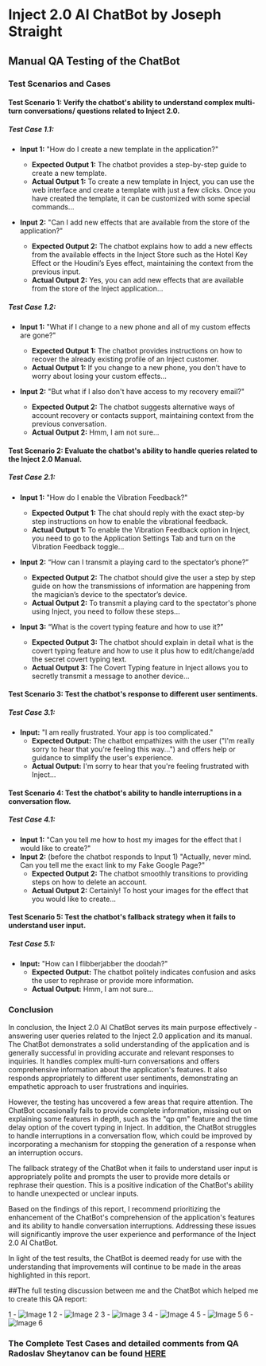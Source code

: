 # Inject 2.0 AI ChatBot by Joseph Straight
## Manual QA Testing of the ChatBot

### Test Scenarios and Cases

#### Test Scenario 1: Verify the chatbot's ability to understand complex multi-turn conversations/ questions related to Inject 2.0.

##### Test Case 1.1:
- **Input 1:** "How do I create a new template in the application?"
  - **Expected Output 1:** The chatbot provides a step-by-step guide to create a new template.
  - **Actual Output 1:** To create a new template in Inject, you can use the web interface and create a template with just a few clicks. Once you have created the template, it can be customized with some special commands...

- **Input 2:** "Can I add new effects that are available from the store of the application?"
  - **Expected Output 2:** The chatbot explains how to add a new effects from the available effects in the Inject Store such as the Hotel Key Effect or the Houdini’s Eyes effect, maintaining the context from the previous input.
  - **Actual Output 2:** Yes, you can add new effects that are available from the store of the Inject application...

##### Test Case 1.2:
- **Input 1:** "What if I change to a new phone and all of my custom effects are gone?"
  - **Expected Output 1:** The chatbot provides instructions on how to recover the already existing profile of an Inject customer.
  - **Actual Output 1:** If you change to a new phone, you don't have to worry about losing your custom effects...

- **Input 2:** "But what if I also don't have access to my recovery email?"
  - **Expected Output 2:** The chatbot suggests alternative ways of account recovery or contacts support, maintaining context from the previous conversation.
  - **Actual Output 2:** Hmm, I am not sure...

#### Test Scenario 2: Evaluate the chatbot's ability to handle queries related to the Inject 2.0 Manual.

##### Test Case 2.1:
- **Input 1:** "How do I enable the Vibration Feedback?"
  - **Expected Output 1:** The chat should reply with the exact step-by step instructions on how to enable the vibrational feedback.
  - **Actual Output 1:** To enable the Vibration Feedback option in Inject, you need to go to the Application Settings Tab and turn on the Vibration Feedback toggle...

- **Input 2:** “How can I transmit a playing card to the spectator’s phone?”
  - **Expected Output 2:** The chatbot should give the user a step by step guide on how the transmissions of information are happening from the magician’s device to the spectator’s device.
  - **Actual Output 2:** To transmit a playing card to the spectator's phone using Inject, you need to follow these steps...

- **Input 3:** “What is the covert typing feature and how to use it?”
  - **Expected Output 3:** The chatbot should explain in detail what is the covert typing feature and how to use it plus how to edit/change/add the secret covert typing text.
  - **Actual Output 3:** The Covert Typing feature in Inject allows you to secretly transmit a message to another device...

#### Test Scenario 3: Test the chatbot's response to different user sentiments.

##### Test Case 3.1:
- **Input:** "I am really frustrated. Your app is too complicated."
  - **Expected Output:** The chatbot empathizes with the user ("I'm really sorry to hear that you're feeling this way...") and offers help or guidance to simplify the user's experience.
  - **Actual Output:** I'm sorry to hear that you're feeling frustrated with Inject...

#### Test Scenario 4: Test the chatbot's ability to handle interruptions in a conversation flow.

##### Test Case 4.1:
- **Input 1:** "Can you tell me how to host my images for the effect that I would like to create?"
- **Input 2:** (before the chatbot responds to Input 1) "Actually, never mind. Can you tell me the exact link to my Fake Google Page?"
  - **Expected Output 2:** The chatbot smoothly transitions to providing steps on how to delete an account.
  - **Actual Output 2:** Certainly! To host your images for the effect that you would like to create...

#### Test Scenario 5: Test the chatbot's fallback strategy when it fails to understand user input.

##### Test Case 5.1:
- **Input:** "How can I flibberjabber the doodah?"
  - **Expected Output:** The chatbot politely indicates confusion and asks the user to rephrase or provide more information.
  - **Actual Output:** Hmm, I am not sure...

### Conclusion

In conclusion, the Inject 2.0 AI ChatBot serves its main purpose effectively - answering user queries related to the Inject 2.0 application and its manual. The ChatBot demonstrates a solid understanding of the application and is generally successful in providing accurate and relevant responses to inquiries. It handles complex multi-turn conversations and offers comprehensive information about the application's features. It also responds appropriately to different user sentiments, demonstrating an empathetic approach to user frustrations and inquiries.

However, the testing has uncovered a few areas that require attention. The ChatBot occasionally fails to provide complete information, missing out on explaining some features in depth, such as the "qp qm" feature and the time delay option of the covert typing in Inject. In addition, the ChatBot struggles to handle interruptions in a conversation flow, which could be improved by incorporating a mechanism for stopping the generation of a response when an interruption occurs.

The fallback strategy of the ChatBot when it fails to understand user input is appropriately polite and prompts the user to provide more details or rephrase their question. This is a positive indication of the ChatBot's ability to handle unexpected or unclear inputs.

Based on the findings of this report, I recommend prioritizing the enhancement of the ChatBot's comprehension of the application's features and its ability to handle conversation interruptions. Addressing these issues will significantly improve the user experience and performance of the Inject 2.0 AI ChatBot.

In light of the test results, the ChatBot is deemed ready for use with the understanding that improvements will continue to be made in the areas highlighted in this report.


##The full testing discussion between me and the ChatBot which helped me to create this QA report:

1 - ![Image 1](https://prnt.sc/mF8QG_c8XYol)
2 - ![Image 2](https://prnt.sc/57CnoR4PJivL)
3 - ![Image 3](https://prnt.sc/3AXTB0BI1yA3)
4 - ![Image 4](https://prnt.sc/M62CjhRPVMbY)
5 - ![Image 5](https://prnt.sc/pzr5KhN7Ytqf)
6 - ![Image 6](https://prnt.sc/NitDopKjdf_F)



### The Complete Test Cases and detailed comments from QA Radoslav Sheytanov can be found [HERE](https://docs.google.com/document/d/1DBiTsUXrXVFhM6eL8a6jUAQXW1FlwmLx9_k02_2YZFI/edit?usp=sharing)


